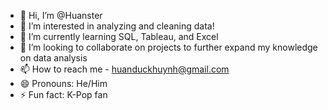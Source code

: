 - 👋 Hi, I’m @Huanster
- 👀 I’m interested in analyzing and cleaning data!
- 🌱 I’m currently learning SQL, Tableau, and Excel
- 💞️ I’m looking to collaborate on projects to further expand my knowledge on data analysis
- 📫 How to reach me - huanduckhuynh@gmail.com 
- 😄 Pronouns: He/Him
- ⚡ Fun fact: K-Pop fan 

<!---
Huanster/Huanster is a ✨ special ✨ repository because its `README.md` (this file) appears on your GitHub profile.
You can click the Preview link to take a look at your changes.
--->
